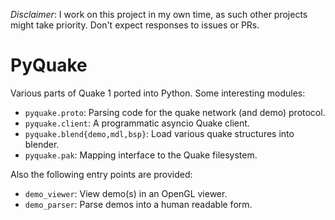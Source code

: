 *Disclaimer*:  I work on this project in my own time, as such other projects
might take priority.  Don't expect responses to issues or PRs.

# PyQuake

Various parts of Quake 1 ported into Python.  Some interesting modules:

- `pyquake.proto`:  Parsing code for the quake network (and demo) protocol.
- `pyquake.client`:  A programmatic asyncio Quake client.
- `pyquake.blend{demo,mdl,bsp}`:  Load various quake structures into blender.
- `pyquake.pak`:  Mapping interface to the Quake filesystem.

Also the following entry points are provided:

- `demo_viewer`:  View demo(s) in an OpenGL viewer.
- `demo_parser`:  Parse demos into a human readable form.

